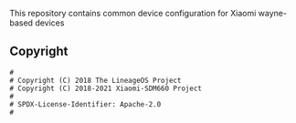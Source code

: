 This repository contains common device configuration for Xiaomi wayne-based devices

## Copyright

```
#
# Copyright (C) 2018 The LineageOS Project
# Copyright (C) 2018-2021 Xiaomi-SDM660 Project
#
# SPDX-License-Identifier: Apache-2.0
#
